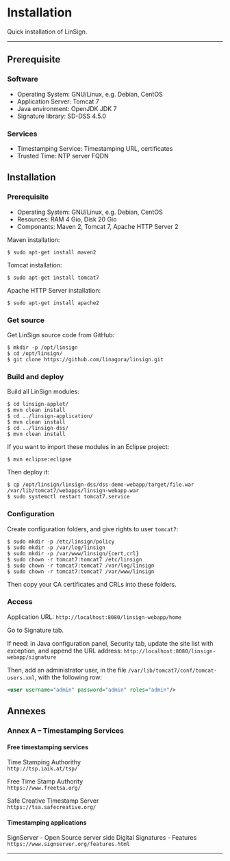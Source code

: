 
Installation
============

Quick installation of LinSign.

------------------------------------------------------------------------------

Prerequisite
------------

### Software

* Operating System: GNU/Linux, e.g. Debian, CentOS
* Application Server: Tomcat 7
* Java environment: OpenJDK JDK 7
* Signature library: SD-DSS 4.5.0

### Services

* Timestamping Service: Timestamping URL, certificates
* Trusted Time: NTP server FQDN


Installation
------------

### Prerequisite

* Operating System: GNU/Linux, e.g. Debian, CentOS
* Resources: RAM 4 Gio, Disk 20 Gio
* Componants: Maven 2, Tomcat 7, Apache HTTP Server 2

Maven installation:
```shell
$ sudo apt-get install maven2
```

Tomcat installation:
```shell
$ sudo apt-get install tomcat7
```

Apache HTTP Server installation:
```shell
$ sudo apt-get install apache2
```

### Get source

Get LinSign source code from GitHub:
```shell
$ mkdir -p /opt/linsign
$ cd /opt/linsign/
$ git clone https://github.com/linagora/linsign.git
```

### Build and deploy

Build all LinSign modules:
```shell
$ cd linsign-applet/
$ mvn clean install
$ cd ../linsign-application/
$ mvn clean install
$ cd ../linsign-dss/
$ mvn clean install
```

If you want to import these modules in an Eclipse project:
```shell
$ mvn eclipse:eclipse
```

Then deploy it:
```shell
$ cp /opt/linsign/linsign-dss/dss-demo-webapp/target/file.war /var/lib/tomcat7/webapps/linsign-webapp.war
$ sudo systemctl restart tomcat7.service
```

### Configuration

Create configuration folders, and give rights to user `tomcat7`:
```shell
$ sudo mkdir -p /etc/linsign/policy
$ sudo mkdir -p /var/log/linsign
$ sudo mkdir -p /var/www/linsign/{cert,crl}
$ sudo chown -r tomcat7:tomcat7 /etc/linsign
$ sudo chown -r tomcat7:tomcat7 /var/log/linsign
$ sudo chown -r tomcat7:tomcat7 /var/www/linsign
```

Then copy your CA certificates and CRLs into these folders.

### Access

Application URL: `http://localhost:8080/linsign-webapp/home`

Go to Signature tab.

If need: in Java configuration panel, Security tab, update the site list with exception,
and append the URL address: `http://localhost:8080/linsign-webapp/signature`

Then, add an administrator user, in the file `/var/lib/tomcat7/conf/tomcat-users.xml`,
with the following row:
```xml
<user username="admin" password="admin" roles="admin"/>
```


Annexes
-------

### Annex A – Timestamping Services

#### Free timestamping services

Time Stamping Authorithy  
`http://tsp.iaik.at/tsp/`

Free Time Stamp Authority  
`https://www.freetsa.org/`

Safe Creative Timestamp Server  
`https://tsa.safecreative.org/`


#### Timestamping applications

SignServer - Open Source server side Digital Signatures - Features  
`https://www.signserver.org/features.html`


------------------------------------------------------------------------------
